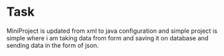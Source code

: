 # Task
MiniProject is updated from xml to java configuration and simple project is simple where i am taking data from form and saving it on database and sending data in the form of json.
